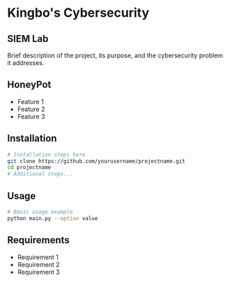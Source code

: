 # Kingbo's Cybersecurity 

## SIEM Lab
Brief description of the project, its purpose, and the cybersecurity problem it addresses.

## HoneyPot
- Feature 1
- Feature 2
- Feature 3

## Installation    
```bash
# Installation steps here
git clone https://github.com/yourusername/projectname.git
cd projectname
# Additional steps...
```

## Usage
```bash
# Basic usage example
python main.py --option value
```

## Requirements
- Requirement 1
- Requirement 2
- Requirement 3
